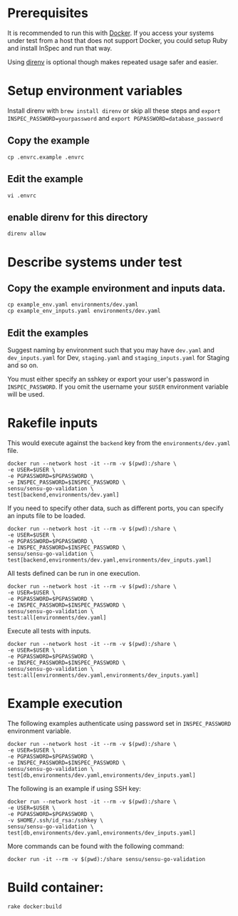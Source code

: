 # Prerequisites

It is recommended to run this with
[Docker](https://docs.docker.com/get-docker/). If you access your
systems under test from a host that does not support Docker, you could
setup Ruby and install InSpec and run that way.

Using [direnv](https://direnv.net/) is optional though makes repeated
usage safer and easier.

# Setup environment variables

Install direnv with `brew install direnv` or skip all these steps and `export INSPEC_PASSWORD=yourpassword` and `export PGPASSWORD=database_password`

## Copy the example

```
cp .envrc.example .envrc
```

## Edit the example

```
vi .envrc
```

## enable direnv for this directory

```
direnv allow
```

# Describe systems under test

## Copy the example environment and inputs data.

```
cp example_env.yaml environments/dev.yaml
cp example_env_inputs.yaml environments/dev.yaml
```

## Edit the examples

Suggest naming by environment such that you may have `dev.yaml` and
`dev_inputs.yaml` for Dev, `staging.yaml` and `staging_inputs.yaml` for
Staging and so on.

You must either specify an sshkey or export your user's password in
`INSPEC_PASSWORD`. If you omit the username your `$USER` environment
variable will be used.

# Rakefile inputs

This would execute against the `backend` key from the `environments/dev.yaml` file.

```
docker run --network host -it --rm -v $(pwd):/share \
-e USER=$USER \
-e PGPASSWORD=$PGPASSWORD \
-e INSPEC_PASSWORD=$INSPEC_PASSWORD \
sensu/sensu-go-validation \
test[backend,environments/dev.yaml]
```

If you need to specify other data, such as different ports, you can specify an
inputs file to be loaded.

```
docker run --network host -it --rm -v $(pwd):/share \
-e USER=$USER \
-e PGPASSWORD=$PGPASSWORD \
-e INSPEC_PASSWORD=$INSPEC_PASSWORD \
sensu/sensu-go-validation \
test[backend,environments/dev.yaml,environments/dev_inputs.yaml]
```

All tests defined can be run in one execution.

```
docker run --network host -it --rm -v $(pwd):/share \
-e USER=$USER \
-e PGPASSWORD=$PGPASSWORD \
-e INSPEC_PASSWORD=$INSPEC_PASSWORD \
sensu/sensu-go-validation \
test:all[environments/dev.yaml]
```

Execute all tests with inputs.

```
docker run --network host -it --rm -v $(pwd):/share \
-e USER=$USER \
-e PGPASSWORD=$PGPASSWORD \
-e INSPEC_PASSWORD=$INSPEC_PASSWORD \
sensu/sensu-go-validation \
test:all[environments/dev.yaml,environments/dev_inputs.yaml]
```

# Example execution

The following examples authenticate using password set in `INSPEC_PASSWORD` environment variable.

```
docker run --network host -it --rm -v $(pwd):/share \
-e USER=$USER \
-e PGPASSWORD=$PGPASSWORD \
-e INSPEC_PASSWORD=$INSPEC_PASSWORD \
sensu/sensu-go-validation \
test[db,environments/dev.yaml,environments/dev_inputs.yaml]
```

The following is an example if using SSH key:

```
docker run --network host -it --rm -v $(pwd):/share \
-e USER=$USER \
-e PGPASSWORD=$PGPASSWORD \
-v $HOME/.ssh/id_rsa:/sshkey \
sensu/sensu-go-validation \
test[db,environments/dev.yaml,environments/dev_inputs.yaml]
```

More commands can be found with the following command:

```
docker run -it --rm -v $(pwd):/share sensu/sensu-go-validation
```

# Build container:

```
rake docker:build
```
